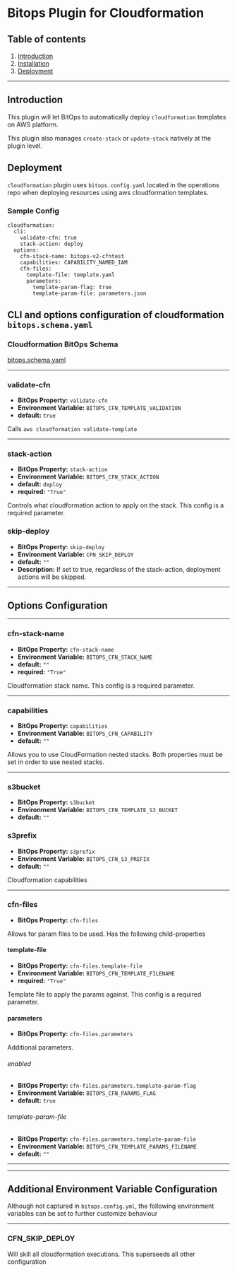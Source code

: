 # Bitops Plugin for Cloudformation

## Table of contents

1. [Introduction](#Introduction)
2. [Installation](https://github.com/bitops-plugins/cloudformation/blob/main/INSTALL.md)
3. [Deployment](#Deployment)

---


## Introduction
This plugin will let BitOps to automatically deploy ``cloudformation`` templates on AWS platform. 

This plugin also manages ``create-stack`` or ``update-stack`` natively at the plugin level.


## Deployment

``cloudformation`` plugin uses ```bitops.config.yaml``` located in the operations repo when deploying resources using aws cloudformation templates.

### Sample Config
```
cloudformation:
  cli:
    validate-cfn: true
    stack-action: deploy
  options:
    cfn-stack-name: bitops-v2-cfntest
    capabilities: CAPABILITY_NAMED_IAM
    cfn-files:
      template-file: template.yaml
      parameters:
        template-param-flag: true
        template-param-file: parameters.json

```

## CLI and options configuration of cloudformation ``bitops.schema.yaml``

### Cloudformation BitOps Schema

[bitops.schema.yaml](https://github.com/bitops-plugins/cloudformation/blob/main/bitops.schema.yaml)


-------------------
### validate-cfn
* **BitOps Property:** `validate-cfn`
* **Environment Variable:** `BITOPS_CFN_TEMPLATE_VALIDATION`
* **default:** `true`

Calls `aws cloudformation validate-template` 

-------------------
### stack-action
* **BitOps Property:** `stack-action`
* **Environment Variable:** `BITOPS_CFN_STACK_ACTION`
* **default:** `deploy`
* **required:** `"True"`

Controls what cloudformation action to apply on the stack. This config is a required parameter. 

### skip-deploy
* **BitOps Property:** `skip-deploy`
* **Environment Variable:** `CFN_SKIP_DEPLOY`
* **default:** `""`
* **Description:** If set to true, regardless of the stack-action, deployment actions will be skipped.

-------------------

## Options Configuration

-------------------
### cfn-stack-name
* **BitOps Property:** `cfn-stack-name`
* **Environment Variable:** `BITOPS_CFN_STACK_NAME`
* **default:** `""`
* **required:** `"True"`

Cloudformation stack name. This config is a required parameter.

-------------------
### capabilities
* **BitOps Property:** `capabilities`
* **Environment Variable:** `BITOPS_CFN_CAPABILITY`
* **default:** `""`

Allows you to use CloudFormation nested stacks. Both properties must be set in order to use nested stacks.

-------------------

### s3bucket
* **BitOps Property:** `s3bucket`
* **Environment Variable:** `BITOPS_CFN_TEMPLATE_S3_BUCKET`
* **default:** `""`

### s3prefix
* **BitOps Property:** `s3prefix`
* **Environment Variable:** `BITOPS_CFN_S3_PREFIX`
* **default:** `""`

<!-- ### cfn-merge-parameters
* **BitOps Property:** `cfn-merge-parameters` -->

Cloudformation capabilities

-------------------
### cfn-files
* **BitOps Property:** `cfn-files`

Allows for param files to be used. Has the following child-properties

#### template-file
* **BitOps Property:** `cfn-files.template-file`
* **Environment Variable:** `BITOPS_CFN_TEMPLATE_FILENAME`
* **required:** `"True"`

Template file to apply the params against. This config is a required parameter.

#### parameters
* **BitOps Property:** `cfn-files.parameters`

Additional parameters.
###### enabled
* **BitOps Property:** `cfn-files.parameters.template-param-flag`
* **Environment Variable:** `BITOPS_CFN_PARAMS_FLAG`
* **default:** `true`
###### template-param-file
* **BitOps Property:** `cfn-files.parameters.template-param-file`
* **Environment Variable:** `BITOPS_CFN_TEMPLATE_PARAMS_FILENAME`
* **default:** `""`

-------------------
<!-- ### cfn-merge-parameters
* **BitOps Property:** `cfn-merge-parameters`

Allows for param files to be used. Has the following child-properties
#### enabled
* **BitOps Property:** `cfn-files.enabled`
* **Environment Variable:** `CFN_MERGE_PARAMETER`
* **default:** `false`

True if optional option should be used.
#### directory
* **BitOps Property:** `cfn-files.directory`
* **Environment Variable:** `CFN_MERGE_DIRECTORY`
* **default:** `parameters`

The directory within the ansible workspace that contains json files that will be merged. -->

-------------------

## Additional Environment Variable Configuration
Although not captured in `bitops.config.yml`, the following environment variables can be set to further customize behaviour

-------------------
### CFN_SKIP_DEPLOY
Will skill all cloudformation executions. This superseeds all other configuration